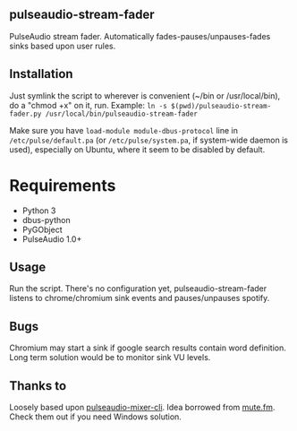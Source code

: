 pulseaudio-stream-fader
-----------------------

PulseAudio stream fader. Automatically fades-pauses/unpauses-fades sinks based upon user rules.


Installation
------------

Just symlink the script to wherever is convenient (~/bin or /usr/local/bin), do a "chmod +x" on it, run.
Example:
`ln -s $(pwd)/pulseaudio-stream-fader.py /usr/local/bin/pulseaudio-stream-fader`

Make sure you have `load-module module-dbus-protocol` line in `/etc/pulse/default.pa` (or `/etc/pulse/system.pa`, if 
system-wide daemon is used), especially on Ubuntu, where it seem to be disabled by default.


Requirements
============

* Python 3
* dbus-python
* PyGObject
* PulseAudio 1.0+


Usage
-----

Run the script. There's no configuration yet, pulseaudio-stream-fader listens to chrome/chromium sink events and
pauses/unpauses spotify.


Bugs
----

Chromium may start a sink if google search results contain word definition.
Long term solution would be to monitor sink VU levels.


Thanks to
---------

Loosely based upon [pulseaudio-mixer-cli](https://github.com/mk-fg/pulseaudio-mixer-cli/).
Idea borrowed from [mute.fm](http://www.mute.fm/). Check them out if you need Windows solution.
